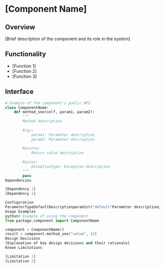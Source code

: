 # [Component Name]

## Overview

[Brief description of the component and its role in the system]

## Functionality

- [Function 1]
- [Function 2]
- [Function 3]

## Interface

```python
# Example of the component's public API
class ComponentName:
    def method_one(self, param1, param2):
        """
        Method description
        
        Args:
            param1: Parameter description
            param2: Parameter description
            
        Returns:
            Return value description
            
        Raises:
            ExceptionType: Exception description
        """
        pass
Dependencies

[Dependency 1]
[Dependency 2]

Configuration
ParameterTypeDefaultDescriptionparam1str"default"Parameter descriptionparam2int10Parameter description
Usage Examples
python# Example of using the component
from package.component import ComponentName

component = ComponentName()
result = component.method_one("value", 42)
Design Decisions
[Explanation of key design decisions and their rationale]
Known Limitations

[Limitation 1]
[Limitation 2]
